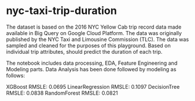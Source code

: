 # nyc-taxi-trip-duration

The dataset is based on the 2016 NYC Yellow Cab trip record data made available in Big Query on Google Cloud Platform. The data was originally published by the NYC Taxi and Limousine Commission (TLC). The data was sampled and cleaned for the purposes of this playground. Based on individual trip attributes, should predict the duration of each trip.

The notebook includes data processing, EDA, Feature Engineering and Modeling parts. Data Analysis has been done followed by modeling as follows:

XGBoost RMSLE: 0.0695
LinearRegression RMSLE: 0.1097
DecisionTree RMSLE: 0.0838
RandomForest RMSLE: 0.0821
